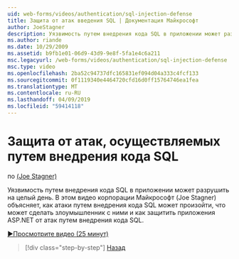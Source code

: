 ```yaml
---
uid: web-forms/videos/authentication/sql-injection-defense
title: Защита от атак введения SQL | Документация Майкрософт
author: JoeStagner
description: Уязвимость путем внедрения кода SQL в приложении может разрушить на целый день. В этом видеоролике корпорации Майкрософт (Joe Stagner) объясняет, как атаки путем внедрения кода SQL может happ...
ms.author: riande
ms.date: 10/29/2009
ms.assetid: b9fb1e01-06d9-43d9-9e8f-5fa1e4c6a211
msc.legacyurl: /web-forms/videos/authentication/sql-injection-defense
msc.type: video
ms.openlocfilehash: 2ba52c94737dfc165831ef094d04a333c4fcf133
ms.sourcegitcommit: 0f1119340e4464720cfd16d0ff15764746ea1fea
ms.translationtype: MT
ms.contentlocale: ru-RU
ms.lasthandoff: 04/09/2019
ms.locfileid: "59414118"
---
```

# <a name="sql-injection-defense"></a>Защита от атак, осуществляемых путем внедрения кода SQL

по [(Joe Stagner)](https://github.com/JoeStagner)

Уязвимость путем внедрения кода SQL в приложении может разрушить на целый день. В этом видео корпорации Майкрософт (Joe Stagner) объясняет, как атаки путем внедрения кода SQL может произойти, что может сделать злоумышленник с ними и как защитить приложения ASP.NET от атак путем внедрения кода SQL.

[&#9654;Просмотрите видео (25 минут)](https://channel9.msdn.com/Blogs/ASP-NET-Site-Videos/sql-injection-defense)

> [!div class="step-by-step"]
> [Назад](creating-inactive-users.md)
